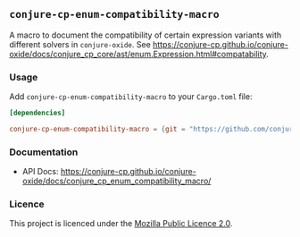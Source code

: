 ## `conjure-cp-enum-compatibility-macro`

A macro to document the compatibility of certain expression variants with
different solvers in `conjure-oxide`. See
<https://conjure-cp.github.io/conjure-oxide/docs/conjure_cp_core/ast/enum.Expression.html#compatability>.


### Usage

Add `conjure-cp-enum-compatibility-macro` to your `Cargo.toml` file:

```toml
[dependencies]

conjure-cp-enum-compatibility-macro = {git = "https://github.com/conjure-cp/conjure-oxide" }
```

### Documentation

- API Docs: <https://conjure-cp.github.io/conjure-oxide/docs/conjure_cp_enum_compatibility_macro/>


### Licence

This project is licenced under the [Mozilla Public Licence
2.0](https://www.mozilla.org/en-US/MPL/2.0/).

